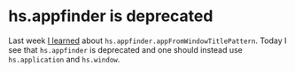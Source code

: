 # hs.appfinder is deprecated

Last week [I learned](https://github.com/exupero/til/blob/main/Hammerspoon/find-app-by-pattern-of-its-window-title.md) about `hs.appfinder.appFromWindowTitlePattern`.
Today I see that `hs.appfinder` is deprecated and one should instead use `hs.application` and `hs.window`.

